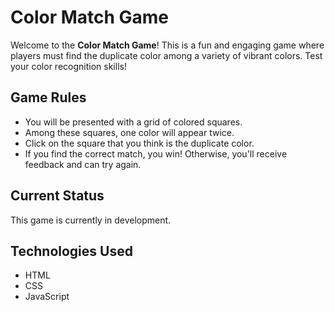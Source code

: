 # Color Match Game

Welcome to the **Color Match Game**! This is a fun and engaging game where players must find the duplicate color among a variety of vibrant colors. Test your color recognition skills!

## Game Rules

- You will be presented with a grid of colored squares.
- Among these squares, one color will appear twice.
- Click on the square that you think is the duplicate color.
- If you find the correct match, you win! Otherwise, you'll receive feedback and can try again.

## Current Status

This game is currently in development. 

## Technologies Used

- HTML
- CSS
- JavaScript
